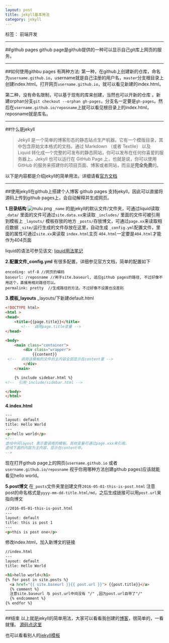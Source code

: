```yaml
---
layout: post
title: jekyll基本用法
category: jekyll
---
```



标签： 前端开发

---


##github pages
github page是github提供的一种可以显示自己git库上网页的服务。

---
##如何使用githbu pages
有两种方法:
第一种，在github上创建新的仓库，命名为`username.github.io`，username就是自己注册的用户名，`master`分支根目录上创建index.html。打开网页`username.github.io`，就可以看见新建的index.html。

第二种，没有命名限制，可以基于现有的库来创建，当然也可以开新的仓库 。新建orphan分支`git checkout --orphan gh-pages`，分支名一定要是`gh-pages`。然后在`username.github.io/reposname`上就可以看见根目录上的index.html，reposname就是库名。

---
##什么是jekyll
>Jekyll 是一个简单的博客形态的静态站点生产机器。它有一个模版目录，其中包含原始文本格式的文档，通过 Markdown （或者 Textile） 以及 Liquid 转化成一个完整的可发布的静态网站，你可以发布在任何你喜爱的服务器上。Jekyll 也可以运行在 GitHub Page 上，也就是说，你可以使用 GitHub 的服务来搭建你的项目页面、博客或者网站，而且是**完全免费**的。

以下是内容都是介绍jekyll的简单用法，详细请看[官方文档](http://jekyll.bootcss.com/docs/home/)

---
##使用jekyll在github上搭建个人博客
github pages 支持jekyll，因此可以直接将源码上传到github pages上，会自动解释并生成网页。

**1.目录结构**
![mulu.png]({{site.baseurl}}/assets/mulu.png)
`_name` 的是jekyll的默认文件/文件夹，可通过liquid读取
`_data/`  里面的文件可通过`site.data.xx`来读取
`_includes/` 里面的文件可被引用到模板上
`_layouts/` 模板存放的地方
`_posts/`存放博文，可通过`page.xx`来读取相应数据
`_site/`运行生成的文件存放在这里，自动生成
`_config.yml`配置文件，里面的属性可通过`site.xx`来读取
`index.html`主页
`404.html`一定要是`404.html`才能作为404页面

liquid的语法可参见该文: [liquid用法笔记](http://blog.csdn.net/dont27/article/details/38097581)


**2.配置文件_config.yml**
有很多配置，详细参见官方文档，简单的配置如下
```
encoding: utf-8 //网页的编码
baseurl: /reposname //用于site.baseurl, 适应github pages的路径, 不过好像不用这个，直接用相对路径可以。
permalink: pretty  //生成路径的方法，不过好像不设置也没差别
```

**3.模板_layouts**
_layouts/下新建default.html
```html
<!DOCTYPE html>
<html >
<head>
	<title>{{page.title}}</title>
       <!--  调用page.title变量 -->
</head>

<body>
	<main class="container">
		<div class="wrapper">
			{{content}}
 <!--  调用该模板的文件的主内容全部显示在content里 -->
		</div>
	</main>

	{% include sidebar.html %}
<!--  引用_include/sidebar.html -->

</body>
</html>
```

**4.index.html**
```html
---
layout: default
title: Hello World
---
<p>hello world</p>
<!-- 
虚线中间layout 表示要调用的模板，其他变量可通过page.xxx来引用。
虚线下面的内容为主内容，显示在content中。
-->
```

现在打开github page上的网页(`username.github.io` 或者 `username.github.io/reposname` 视乎你用哪种方法创建github pages)应该就能看见hello world。

**5.post博文**
在`_posts`文件夹里创建文件`2016-05-01-this-is-post.html`
注意post的命名格式是`yyyy-mm-dd-title.html/md`，之后生成链接可以用`post.url`来指向博文
```html
//2016-05-01-this-is-post.html
---
layout: default
title: this is post 1
---
<p>this is post one</p>
```
修改index.html，加入新博文的链接

```html
//index.html
---
layout: default
title: Hello World

<h1>hello world</h1>
{% for post in site.posts %}
  <a href="{{ site.baseurl }}{{ post.url }}"> {{post.title}}</a>
  {% comment %} 
  注意site.baseurl 与 post.url中间没有 "/" ,因为post.url自带了"/"
  {% endcomment %}
{% endfor %}

```

---
##结束
以上就是jekyll的简单用法，大家可以看看我创建的[博客](https://chenxxzhe.github.io/philoblog/dist)，很简单的，一看就懂。
[源码点这里](https://github.com/chenxxzhe/philoblog/tree/gh-pages/blogJekyll)


也可以看看别人的[jekyll模板](http://jekyllthemes.org/)